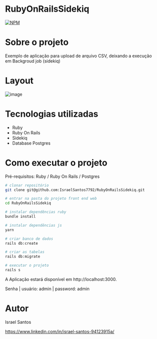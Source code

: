 # RubyOnRailsSidekiq

[![NPM](https://img.shields.io/npm/l/react)](https://github.com/devsuperior/sds1-wmazoni/blob/master/LICENSE) 

# Sobre o projeto

Exemplo de aplicação para upload de arquivo CSV, deixando a execução em Backgroud job (sidekiq)

# Layout 
![image](https://user-images.githubusercontent.com/47953113/144491628-b35e9b3c-b260-4d2b-bc24-e71d2686ef9b.png)


# Tecnologias utilizadas

- Ruby
- Ruby On Rails
- Sidekiq
- Database Postgres

# Como executar o projeto

Pré-requisitos: Ruby / Ruby On Rails / Postgres

```bash
# clonar repositório
git clone git@github.com:IsraelSantos7792/RubyOnRailsSidekiq.git

# entrar na pasta do projeto front end web
cd RubyOnRailsSidekiq

# instalar dependências ruby
bundle install 

# instalar dependências js
yarn

# criar banco de dados
rails db:create

# criar as tabelas
rails db:migrate

# executar o projeto
rails s

```
A Aplicação estará disponível em http://localhost:3000.

Senha | usuário: admin | password: admin

# Autor

Israel Santos 

https://www.linkedin.com/in/israel-santos-94123915a/
